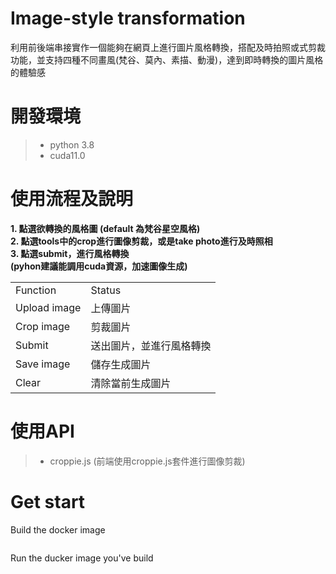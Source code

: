 # Image-style transformation
利用前後端串接實作一個能夠在網頁上進行圖片風格轉換，搭配及時拍照或式剪裁功能，並支持四種不同畫風(梵谷、莫內、素描、動漫)，達到即時轉換的圖片風格的體驗感

# 開發環境
>- python 3.8
>- cuda11.0

# 使用流程及說明
**1. 點選欲轉換的風格圖 (default 為梵谷星空風格)**<br>
**2. 點選tools中的crop進行圖像剪裁，或是take photo進行及時照相**<br>
**3. 點選submit，進行風格轉換**<br>
**(pyhon建議能調用cuda資源，加速圖像生成)**

<table>
<tr>
  <td>Function</td>
  <td>Status</td>
</tr>
<tr>
  <td>
    Upload image
  </td>
  <td>
    上傳圖片
  </td>
</tr>
  <tr>
  <td>
    Crop image
  </td>
  <td>
    剪裁圖片
  </td>
</tr>
    <tr>
  <td>
    Submit
  </td>
  <td>
    送出圖片，並進行風格轉換
  </td>
</tr>
  <tr>
  <td>
    Save image
  </td>
  <td>
    儲存生成圖片
  </td>
</tr>
  </tr>
  <tr>
  <td>
    Clear
  </td>
  <td>
    清除當前生成圖片
  </td>
</tr>
</table>

# 使用API
>- croppie.js (前端使用croppie.js套件進行圖像剪裁)

# Get start
Build the docker image 
```

```
Run the ducker image you've build
```


```
